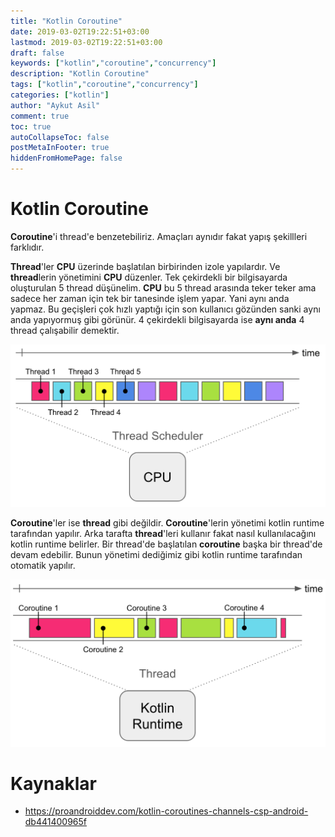 ```yaml
---
title: "Kotlin Coroutine"
date: 2019-03-02T19:22:51+03:00
lastmod: 2019-03-02T19:22:51+03:00
draft: false
keywords: ["kotlin","coroutine","concurrency"]
description: "Kotlin Coroutine"
tags: ["kotlin","coroutine","concurrency"]
categories: ["kotlin"]
author: "Aykut Asil"
comment: true
toc: true
autoCollapseToc: false
postMetaInFooter: true
hiddenFromHomePage: false
---
```


# Kotlin Coroutine

**Coroutine**'i thread'e benzetebiliriz. Amaçları aynıdır fakat yapış şekillleri farklıdır.

**Thread**'ler **CPU** üzerinde başlatılan birbirinden izole yapılardır. Ve **thread**lerin yönetimini **CPU** düzenler. Tek çekirdekli bir bilgisayarda oluşturulan 5 thread düşünelim. **CPU** bu 5 thread arasında teker teker ama sadece her zaman için tek bir tanesinde işlem yapar. Yani aynı anda yapmaz. Bu geçişleri çok hızlı yaptığı için son kullanıcı gözünden sanki aynı anda yapıyormuş gibi görünür. 4 çekirdekli bilgisayarda ise **aynı anda** 4 thread çalışabilir demektir.

![Thread](/image/concurrency_is_not_parallelism.png "Thread")

**Coroutine**'ler ise **thread** gibi değildir. **Coroutine**'lerin yönetimi kotlin runtime tarafından yapılır. Arka tarafta **thread**'leri kullanır fakat nasıl kullanılacağını kotlin runtime belirler. Bir thread'de başlatılan **coroutine** başka bir thread'de devam edebilir. Bunun yönetimi dediğimiz gibi kotlin runtime tarafından otomatik yapılır.

![Coroutine](/image/coroutine.png "Coroutine")

# Kaynaklar

- <https://proandroiddev.com/kotlin-coroutines-channels-csp-android-db441400965f>